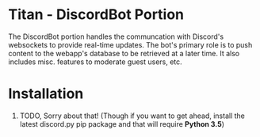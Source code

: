 # Titan - DiscordBot Portion
The DiscordBot portion handles the communcation with Discord's websockets to provide real-time updates. The bot's primary role is to push content to the webapp's database to be retrieved at a later time.
It also includes misc. features to moderate guest users, etc.

# Installation
1. TODO, Sorry about that! (Though if you want to get ahead, install the latest discord.py pip package and that will require **Python 3.5**)
